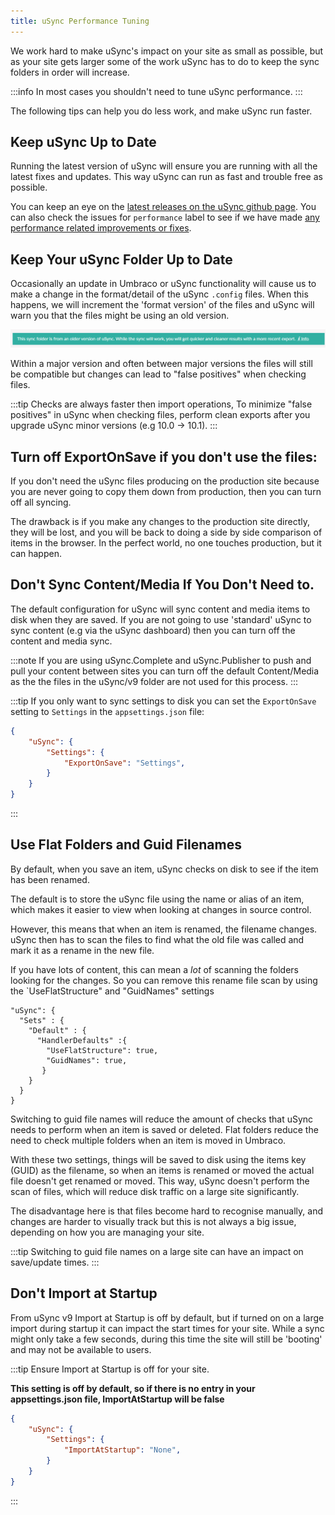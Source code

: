 ```yaml
---
title: uSync Performance Tuning
---
```


We work hard to make uSync's impact on your site as small as possible, but as your site gets larger some of the work uSync has to do to keep the sync folders in order will increase.

:::info
In most cases you shouldn't need to tune uSync performance.
:::

The following tips can help you do less work, and make uSync run faster.

## Keep uSync Up to Date 
Running the latest version of uSync will ensure you are running with all the latest fixes and updates. This way uSync can run as fast and trouble free as possible.

You can keep an eye on the [latest releases on the uSync github page](https://github.com/KevinJump/uSync/releases). You can also check the issues for `performance` label to see if we have made [any performance related improvements or fixes](https://github.com/KevinJump/uSync/issues?q=label%3APerformance+).

## Keep Your uSync Folder Up to Date 
Occasionally an update in Umbraco or uSync functionality will cause us to make a change in the format/detail of the uSync `.config` files. When this happens, we will increment the 'format version' of the files and uSync will warn you that the files might be using an old version.

![Format warning](format-warning.png)

 Within a major version and often between major versions the files will still be compatible but changes can lead to "false positives" when checking files.

:::tip
Checks are always faster then import operations, To minimize "false positives" in uSync when checking files, perform clean exports after you upgrade uSync minor versions (e.g 10.0 -> 10.1).
:::

## Turn off ExportOnSave if you don't use the files:

If you don't need the uSync files producing on the production site because you are never going to copy them down from production, then you can turn off all syncing.

The drawback is if you make any changes to the production site directly, they will be lost, and you will be back to doing a side by side comparison of items in the browser. In the perfect world, no one touches production, but it can happen.

## Don't Sync Content/Media If You Don't Need to.

The default configuration for uSync will sync content and media items to disk when they are saved. If you are not going to use 'standard' uSync to sync content (e.g via the uSync dashboard) then you can turn off the content and media sync. 

:::note
If you are using uSync.Complete and uSync.Publisher to push and pull your content between sites you can turn off the default Content/Media as the the files in the uSync/v9 folder are not used for this process.
:::

:::tip
If you only want to sync settings to disk you can set the `ExportOnSave` setting to `Settings` in the `appsettings.json` file:

```json title="appsettings.json"
{
    "uSync": {
        "Settings": {
            "ExportOnSave": "Settings",
        }
    }
}
```
:::

## Use Flat Folders and Guid Filenames
By default, when you save an item, uSync checks on disk to see if the item has been renamed.

The default is to store the uSync file using the name or alias of an item, which makes it easier to view when looking at changes in source control.

However, this means that when an item is renamed, the filename changes. uSync then has to scan the files to find what the old file was called and mark it as a rename in the new file.

If you have lots of content, this can mean a *lot* of scanning the folders looking for the changes.
So you can remove this rename file scan by using the `UseFlatStructure" and "GuidNames" settings

```
"uSync": {
  "Sets" : {
    "Default" : {
      "HandlerDefaults" :{
        "UseFlatStructure": true,
        "GuidNames": true,
       }
    }
  }
}
```
Switching to guid file names will reduce the amount of checks that uSync needs to perform when an item is saved or deleted. Flat folders reduce the need to check multiple folders when an item is moved in Umbraco.

With these two settings, things will be saved to disk using the items key (GUID) as the filename, so when an items is renamed or moved the actual file doesn't get renamed or moved. This way, uSync doesn't perform the scan of files, which will reduce disk traffic on a large site significantly.

The disadvantage here is that files become hard to recognise manually, and changes are harder to visually track but this is not always a big issue, depending on how you are managing your site.

:::tip
Switching to guid file names on a large site can have an impact on save/update times.
:::


## Don't Import at Startup 
From uSync v9 Import at Startup is off by default, but if turned on on a large import during startup it can impact the start times for your site. While a sync might only take a few seconds, during this time the site will still be 'booting' and may not be available to users.

:::tip
Ensure Import at Startup is off for your site. 

**This setting is off by default, so if there is no entry in your appsettings.json file, ImportAtStartup will be false**

```json title="appsettings.json"
{
    "uSync": {
        "Settings": {
            "ImportAtStartup": "None",
        }
    }
}
```

:::
